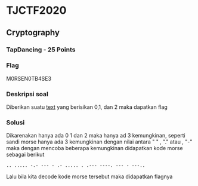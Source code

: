 # TJCTF2020

## Cryptography

### TapDancing - 25 Points

### Flag
M0RSEN0TB4SE3
### Deskripsi soal

Diberikan suatu [text](/text/tapdancing.txt) yang berisikan 0,1, dan 2 maka dapatkan flag


### Solusi
Dikarenakan hanya ada 0 1 dan 2 maka hanya ad 3 kemungkinan, seperti sandi morse hanya ada 3 kemungkinan dengan nilai antara " " , "." atau , "-"
maka dengan mencoba beberapa kemungkinan didapatkan kode morse sebagai berikut
```
.. ..... -.- --- - .- ..... . .--- ----. --- - ---..
```
Lalu bila kita decode kode morse tersebut maka didapatkan flagnya
